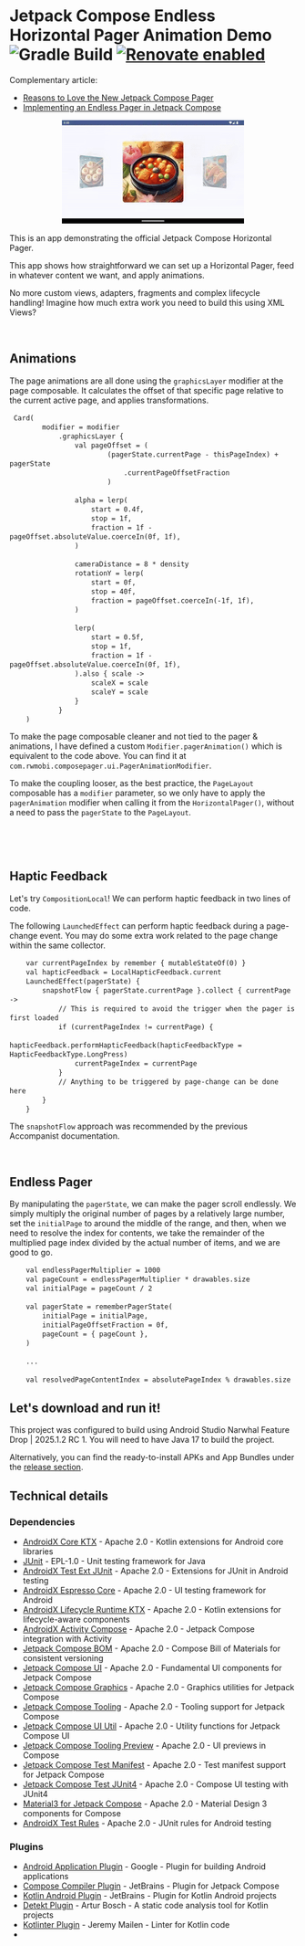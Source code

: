 # Jetpack Compose Endless Horizontal Pager Animation Demo ![Gradle Build](https://github.com/ryanw-mobile/compose-pager-demo/actions/workflows/main_build.yml/badge.svg) [![Renovate enabled](https://img.shields.io/badge/renovate-enabled-brightgreen.svg)](https://renovatebot.com/)

Complementary article:

* [Reasons to Love the New Jetpack Compose Pager](https://medium.com/@callmeryan/reasons-to-love-the-new-jetpack-compose-pager-a53366fb6906)
* [Implementing an Endless Pager in Jetpack Compose](https://medium.com/@callmeryan/implementing-an-endless-pager-in-jetpack-compose-bbb509a434b6)

<p align="center">
  <img src="screenshots/240801_animated_wide.gif" width="320" alt="animated screenshot"/>
</p>

This is an app demonstrating the official Jetpack Compose Horizontal Pager.

This app shows how straightforward we can set up a Horizontal Pager, feed in whatever content we want, and apply animations.

No more custom views, adapters, fragments and complex lifecycle handling! Imagine how much extra work you need to build this using XML Views?

&nbsp;&nbsp;

## Animations

The page animations are all done using the `graphicsLayer` modifier at the page composable. It calculates the offset of that specific page relative to the current active page, and applies transformations.

```
 Card(
        modifier = modifier
            .graphicsLayer {
                val pageOffset = (
                        (pagerState.currentPage - thisPageIndex) + pagerState
                            .currentPageOffsetFraction
                        )

                alpha = lerp(
                    start = 0.4f,
                    stop = 1f,
                    fraction = 1f - pageOffset.absoluteValue.coerceIn(0f, 1f),
                )

                cameraDistance = 8 * density
                rotationY = lerp(
                    start = 0f,
                    stop = 40f,
                    fraction = pageOffset.coerceIn(-1f, 1f),
                )

                lerp(
                    start = 0.5f,
                    stop = 1f,
                    fraction = 1f - pageOffset.absoluteValue.coerceIn(0f, 1f),
                ).also { scale ->
                    scaleX = scale
                    scaleY = scale
                }
            }
    )
```

To make the page composable cleaner and not tied to the pager & animations, I have defined a custom `Modifier.pagerAnimation()` which is equivalent to the code above. You can find it at `com.rwmobi.composepager.ui.PagerAnimationModifier`. 

To make the coupling looser, as the best practice, the `PageLayout` composable has a `modifier` parameter, so we only have to apply the `pagerAnimation` modifier when calling it from the `HorizontalPager()`, without a need to pass the `pagerState` to the `PageLayout`.

&nbsp;

&nbsp;&nbsp;

## Haptic Feedback

Let's try `CompositionLocal`! We can perform haptic feedback in two lines of code.

The following `LaunchedEffect` can perform haptic feedback during a page-change event. You may do some extra work related to the page change within the same collector. 


```
    var currentPageIndex by remember { mutableStateOf(0) }
    val hapticFeedback = LocalHapticFeedback.current
    LaunchedEffect(pagerState) {
        snapshotFlow { pagerState.currentPage }.collect { currentPage ->
            // This is required to avoid the trigger when the pager is first loaded
            if (currentPageIndex != currentPage) {
                hapticFeedback.performHapticFeedback(hapticFeedbackType = HapticFeedbackType.LongPress)
                currentPageIndex = currentPage
            }
            // Anything to be triggered by page-change can be done here
        }
    }
```

The `snapshotFlow` approach was recommended by the previous Accompanist documentation.

&nbsp;
&nbsp;

## Endless Pager

By manipulating the `pagerState`, we can make the pager scroll endlessly. We simply multiply the original number of pages by a relatively large number, set the `initialPage` to around the middle of the range, and then, when we need to resolve the index for contents, we take the remainder of the multiplied page index divided by the actual number of items, and we are good to go.

```
    val endlessPagerMultiplier = 1000
    val pageCount = endlessPagerMultiplier * drawables.size
    val initialPage = pageCount / 2

    val pagerState = rememberPagerState(
        initialPage = initialPage,
        initialPageOffsetFraction = 0f,
        pageCount = { pageCount },
    )
    
    ...
    
    val resolvedPageContentIndex = absolutePageIndex % drawables.size
```


## Let's download and run it!

This project was configured to build using Android Studio Narwhal Feature Drop | 2025.1.2 RC 1. You will need to have Java 17 to build the project.

Alternatively, you can find the ready-to-install APKs and App Bundles under the [release section](https://github.com/ryanw-mobile/compose-pager-demo/releases).

## Technical details

### Dependencies

* [AndroidX Core KTX](https://developer.android.com/jetpack/androidx/releases/core) - Apache 2.0 - Kotlin extensions for Android core libraries
* [JUnit](https://junit.org/junit4/) - EPL-1.0 - Unit testing framework for Java
* [AndroidX Test Ext JUnit](https://developer.android.com/jetpack/androidx/releases/test) - Apache 2.0 - Extensions for JUnit in Android testing
* [AndroidX Espresso Core](https://developer.android.com/training/testing/espresso) - Apache 2.0 - UI testing framework for Android
* [AndroidX Lifecycle Runtime KTX](https://developer.android.com/jetpack/androidx/releases/lifecycle) - Apache 2.0 - Kotlin extensions for lifecycle-aware components
* [AndroidX Activity Compose](https://developer.android.com/jetpack/androidx/releases/activity) - Apache 2.0 - Jetpack Compose integration with Activity
* [Jetpack Compose BOM](https://developer.android.com/jetpack/compose/bom) - Apache 2.0 - Compose Bill of Materials for consistent versioning
* [Jetpack Compose UI](https://developer.android.com/jetpack/compose) - Apache 2.0 - Fundamental UI components for Jetpack Compose
* [Jetpack Compose Graphics](https://developer.android.com/jetpack/compose) - Apache 2.0 - Graphics utilities for Jetpack Compose
* [Jetpack Compose Tooling](https://developer.android.com/jetpack/compose/tooling) - Apache 2.0 - Tooling support for Jetpack Compose
* [Jetpack Compose UI Util](https://developer.android.com/jetpack/compose) - Apache 2.0 - Utility functions for Jetpack Compose UI
* [Jetpack Compose Tooling Preview](https://developer.android.com/jetpack/compose/tooling) - Apache 2.0 - UI previews in Compose
* [Jetpack Compose Test Manifest](https://developer.android.com/jetpack/compose/testing) - Apache 2.0 - Test manifest support for Jetpack Compose
* [Jetpack Compose Test JUnit4](https://developer.android.com/jetpack/compose/testing) - Apache 2.0 - Compose UI testing with JUnit4
* [Material3 for Jetpack Compose](https://developer.android.com/jetpack/compose/material3) - Apache 2.0 - Material Design 3 components for Compose
* [AndroidX Test Rules](https://developer.android.com/jetpack/androidx/releases/test) - Apache 2.0 - JUnit rules for Android testing

### Plugins

* [Android Application Plugin](https://developer.android.com/studio/build/gradle-plugin-3-0-0-migration) - Google - Plugin for building Android applications
* [Compose Compiler Plugin](https://developer.android.com/jetpack/compose) - JetBrains - Plugin for Jetpack Compose
* [Kotlin Android Plugin](https://kotlinlang.org/docs/gradle.html) - JetBrains - Plugin for Kotlin Android projects
* [Detekt Plugin](https://detekt.dev/) - Artur Bosch - A static code analysis tool for Kotlin projects
* [Kotlinter Plugin](https://github.com/jeremymailen/kotlinter-gradle) - Jeremy Mailen - Linter for Kotlin code
* 